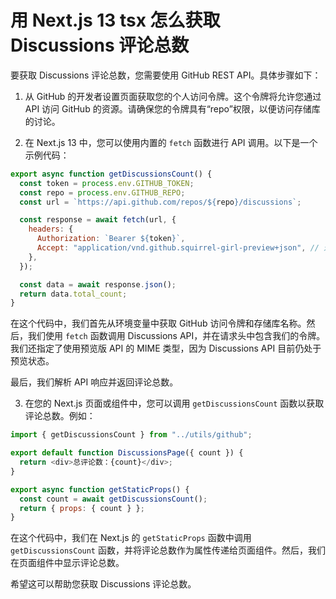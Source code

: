 # 用 Next.js 13 tsx 怎么获取 Discussions 评论总数

要获取 Discussions 评论总数，您需要使用 GitHub REST API。具体步骤如下：

1. 从 GitHub 的开发者设置页面获取您的个人访问令牌。这个令牌将允许您通过 API 访问 GitHub 的资源。请确保您的令牌具有“repo”权限，以便访问存储库的讨论。

2. 在 Next.js 13 中，您可以使用内置的 `fetch` 函数进行 API 调用。以下是一个示例代码：

```js
export async function getDiscussionsCount() {
  const token = process.env.GITHUB_TOKEN;
  const repo = process.env.GITHUB_REPO;
  const url = `https://api.github.com/repos/${repo}/discussions`;

  const response = await fetch(url, {
    headers: {
      Authorization: `Bearer ${token}`,
      Accept: "application/vnd.github.squirrel-girl-preview+json", // 这是 GitHub Discussions 的预览版 API
    },
  });

  const data = await response.json();
  return data.total_count;
}
```

在这个代码中，我们首先从环境变量中获取 GitHub 访问令牌和存储库名称。然后，我们使用 `fetch` 函数调用 Discussions API，并在请求头中包含我们的令牌。我们还指定了使用预览版 API 的 MIME 类型，因为 Discussions API 目前仍处于预览状态。

最后，我们解析 API 响应并返回评论总数。

3. 在您的 Next.js 页面或组件中，您可以调用 `getDiscussionsCount` 函数以获取评论总数。例如：

```js
import { getDiscussionsCount } from "../utils/github";

export default function DiscussionsPage({ count }) {
  return <div>总评论数：{count}</div>;
}

export async function getStaticProps() {
  const count = await getDiscussionsCount();
  return { props: { count } };
}
```

在这个代码中，我们在 Next.js 的 `getStaticProps` 函数中调用 `getDiscussionsCount` 函数，并将评论总数作为属性传递给页面组件。然后，我们在页面组件中显示评论总数。

希望这可以帮助您获取 Discussions 评论总数。